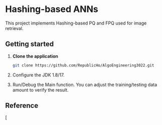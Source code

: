 # Hashing-based ANNs

This project implements Hashing-based  PQ and FPQ used for image retrieval. 

## Getting started

1. **Clone the application**

   ```bash
   git clone https://github.com/RepublicHo/AlgoEngineering3022.git
   ```

2. Configure the JDK 1.8/17. 

3. Run/Debug the Main function. You can adjust the training/testing data amount to verify the result. 


## Reference
[